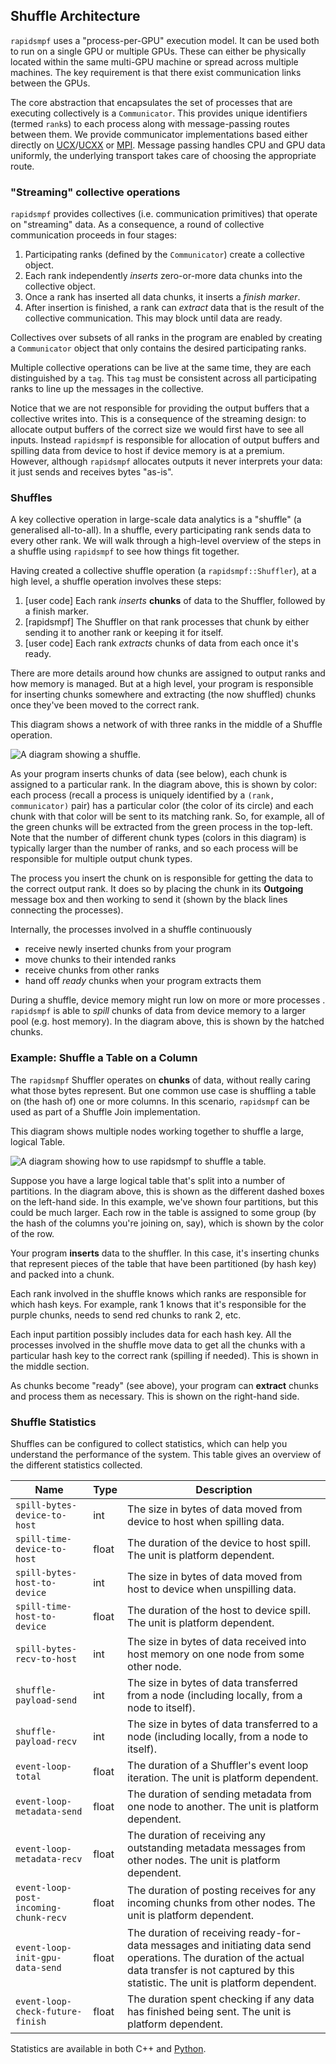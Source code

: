 ## Shuffle Architecture

`rapidsmpf` uses a "process-per-GPU" execution model. It can be used both
to run on a single GPU or multiple GPUs. These can either be physically
located within the same multi-GPU machine or spread across multiple
machines. The key requirement is that there exist communication links
between the GPUs.

The core abstraction that encapsulates the set of processes that are
executing collectively is a `Communicator`. This provides unique
identifiers (termed `rank`s) to each process along with message-passing
routes between them. We provide communicator implementations based either
directly on [UCX](https://openucx.org/)/[UCXX](https://github.com/rapidsai/ucxx) or
[MPI](https://www.mpi-forum.org). Message passing handles CPU and GPU data
uniformly, the underlying transport takes care of choosing the appropriate
route.

### "Streaming" collective operations

`rapidsmpf` provides collectives (i.e. communication
primitives) that operate on "streaming" data. As a consequence, a
round of collective communication proceeds in four stages:

1. Participating ranks (defined by the `Communicator`) create a
   collective object.
2. Each rank independently _inserts_ zero-or-more data chunks into the
   collective object.
3. Once a rank has inserted all data chunks, it inserts a _finish marker_.
4. After insertion is finished, a rank can _extract_ data that is the
   result of the collective communication. This may block until data are
   ready.

Collectives over subsets of all ranks in the program are enabled by
creating a `Communicator` object that only contains the desired
participating ranks.

Multiple collective operations can be live at the same time, they are each
distinguished by a `tag`. This `tag` must be consistent across all
participating ranks to line up the messages in the collective.

Notice that we are not responsible for providing the output buffers that a
collective writes into. This is a consequence of the streaming design: to
allocate output buffers of the correct size we would first have to see all
inputs. Instead `rapidsmpf` is responsible for allocation of output buffers
and spilling data from device to host if device memory is at a premium.
However, although `rapidsmpf` allocates outputs it never interprets your
data: it just sends and receives bytes "as-is".

### Shuffles

A key collective operation in large-scale data analytics is a "shuffle"
(a generalised all-to-all). In a shuffle, every participating rank sends
data to every other rank. We will walk through a high-level overview of the
steps in a shuffle using `rapidsmpf` to see how things fit together.

Having created a collective shuffle operation (a `rapidsmpf::Shuffler`), at
a high level, a shuffle operation involves these steps:

1. [user code] Each rank *inserts* **chunks** of data to the Shuffler,
   followed by a finish marker.
2. [rapidsmpf] The Shuffler on that rank processes that chunk by either sending it to
   another rank or keeping it for itself.
3. [user code] Each rank *extracts* chunks of data from each once it's
   ready.

There are more details around how chunks are assigned to output ranks and how memory is
managed. But at a high level, your program is responsible for inserting chunks
somewhere and extracting (the now shuffled) chunks once they've been moved to
the correct rank.

This diagram shows a network of with three ranks in the middle of a Shuffle operation.

![A diagram showing a shuffle.](../_static/rapidsmpf-shuffler-transparent-fs8.png)

As your program inserts chunks of data (see below), each chunk is assigned to
a particular rank. In the diagram above, this is shown by color: each
process (recall a process is uniquely identified by a `(rank,
communicator)` pair) has a particular color (the color of its circle) and each chunk with that color will
be sent to its matching rank. So, for example, all of the green chunks will be
extracted from the green process in the top-left. Note that the number of different
chunk types (colors in this diagram) is typically larger than the number of ranks,
and so each process will be responsible for multiple output chunk types.

The process you insert the chunk on is responsible for getting the data to the
correct output rank. It does so by placing the chunk in its **Outgoing** message
box and then working to send it (shown by the black lines connecting the processes).

Internally, the processes involved in a shuffle continuously

- receive newly inserted chunks from your program
- move chunks to their intended ranks
- receive chunks from other ranks
- hand off *ready* chunks when your program extracts them

During a shuffle, device memory might run low on more or more processes . `rapidsmpf` is able to *spill* chunks of data from device memory to a
larger pool (e.g. host memory). In the diagram above, this is shown by the
hatched chunks.

### Example: Shuffle a Table on a Column

The `rapidsmpf` Shuffler operates on **chunks** of data, without really caring
what those bytes represent. But one common use case is shuffling a table on (the
hash of) one or more columns. In this scenario, `rapidsmpf` can be used as part
of a Shuffle Join implementation.

This diagram shows multiple nodes working together to shuffle a large, logical
Table.

![A diagram showing how to use rapidsmpf to shuffle a table.](../_static/rapidsmpf-shuffle-table-fs8.png)

Suppose you have a large logical table that's split into a number of partitions.
In the diagram above, this is shown as the different dashed boxes on the
left-hand side. In this example, we've shown four partitions, but this could be
much larger. Each row in the table is assigned to some group (by the hash of the
columns you're joining on, say), which is shown by the color of the row.

Your program **inserts** data to the shuffler. In this case, it's inserting
chunks that represent pieces of the table that have been partitioned (by hash
key) and packed into a chunk.

Each rank involved in the shuffle knows which ranks are responsible for which
hash keys. For example, rank 1 knows that it's responsible for the purple
chunks, needs to send red chunks to rank 2, etc.

Each input partition possibly includes data for each hash key. All the processes
involved in the shuffle move data to get all the chunks with a particular hash
key to the correct rank (spilling if needed). This is shown in the middle
section.

As chunks become "ready" (see above), your program can **extract** chunks and
process them as necessary. This is shown on the right-hand side.

### Shuffle Statistics

Shuffles can be configured to collect statistics, which can help you understand the performance of the system.
This table gives an overview of the different statistics collected.

| Name | Type | Description |
| --- | --- | --- |
| `spill-bytes-device-to-host` | int | The size in bytes of data moved from device to host when spilling data. |
| `spill-time-device-to-host` | float | The duration of the device to host spill. The unit is platform dependent. |
| `spill-bytes-host-to-device` | int | The size in bytes of data moved from host to device when unspilling data. |
| `spill-time-host-to-device` | float | The duration of the host to device spill. The unit is platform dependent. |
| `spill-bytes-recv-to-host` | int | The size in bytes of data received into host memory on one node from some other node. |
| `shuffle-payload-send` | int | The size in bytes of data transferred from a node (including locally, from a node to itself). |
| `shuffle-payload-recv` | int | The size in bytes of data transferred to a node (including locally, from a node to itself). |
| `event-loop-total` | float | The duration of a Shuffler's event loop iteration. The unit is platform dependent. |
| `event-loop-metadata-send` | float | The duration of sending metadata from one node to another. The unit is platform dependent. |
| `event-loop-metadata-recv` | float | The duration of receiving any outstanding metadata messages from other nodes. The unit is platform dependent. |
| `event-loop-post-incoming-chunk-recv` | float | The duration of posting receives for any incoming chunks from other nodes. The unit is platform dependent. |
| `event-loop-init-gpu-data-send` | float | The duration of receiving ready-for-data messages and initiating data send operations. The duration of the actual data transfer is not captured by this statistic. The unit is platform dependent. |
| `event-loop-check-future-finish` | float | The duration spent checking if any data has finished being sent. The unit is platform dependent. |

Statistics are available in both C++ and [Python](#api-statistics).
